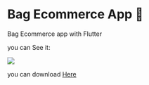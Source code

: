 # Bag Ecommerce App 👜

Bag Ecommerce app with Flutter

you can See it:

<img  src="https://user-images.githubusercontent.com/53784874/141771755-7bde98ae-a4e0-4b25-9a93-f7ce29b0c1ca.gif"/>


you can download <a href="https://github.com/MojtabaEshaghi/ecommerce_app/blob/master/app.apk">Here</a>




